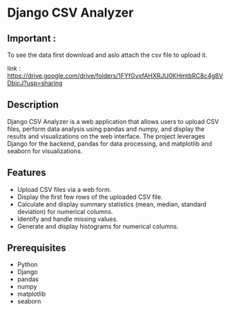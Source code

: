 # Django CSV Analyzer

## Important :

To see the data first download and aslo attach the csv file to upload it.

link : https://drive.google.com/drive/folders/1FYfGvxfAHXRJU0KHmtbRC8c4g8VDbicJ?usp=sharing 


## Description

Django CSV Analyzer is a web application that allows users to upload CSV files, perform data analysis using pandas and numpy, and display the results and visualizations on the web interface. The project leverages Django for the backend, pandas for data processing, and matplotlib and seaborn for visualizations.

## Features

- Upload CSV files via a web form.
- Display the first few rows of the uploaded CSV file.
- Calculate and display summary statistics (mean, median, standard deviation) for numerical columns.
- Identify and handle missing values.
- Generate and display histograms for numerical columns.

## Prerequisites

- Python 
- Django 
- pandas
- numpy
- matplotlib
- seaborn

